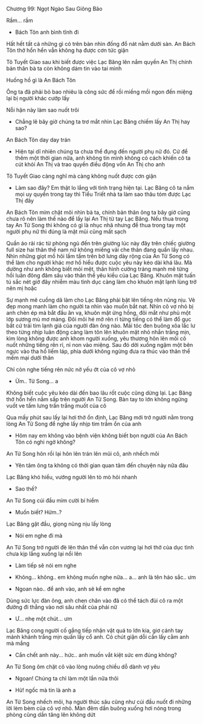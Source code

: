 




Chương 99: Ngọt Ngào Sau Giông Bão

Rầm... rầm

- Bách Tôn anh bình tĩnh đi

Hất hết tất cả những gì có trên bàn nhìn đống đổ nát nằm dưới sàn. An Bách Tôn thở hổn hển vẫn không hạ được cơn tức giận

Tô Tuyết Giao sau khi biết được việc Lạc Băng lên nắm quyền An Thị chính bản thân bà ta còn không dám tin vào tai mình

Huống hồ gì là An Bách Tôn

Ông ta đã phải bỏ bao nhiêu là công sức để rồi miếng mồi ngon đến miệng lại bị người khác cướp lấy

Nỗi hận này làm sao nuốt trôi

- Chẳng lẽ bây giờ chúng ta trơ mắt nhìn Lạc Băng chiếm lấy An Thị hay sao?

An Bách Tôn day day trán

- Hiện tại dĩ nhiên chúng ta chưa thể đụng đến người phụ nữ đó. Cứ để thêm một thời gian nữa, anh không tin mình không có cách khiến cô ta cút khỏi An Thị và trao quyền điều động vốn An Thị cho anh

Tô Tuyết Giao càng nghĩ mà càng không nuốt được cơn giận

- Làm sao đây? Em thật lo lắng với tình trạng hiện tại. Lạc Băng cô ta nắm mọi uy quyền trong tay thì Tiểu Triết nhà ta làm sao thâu tóm được Lạc Thị đây

An Bách Tôn mím chặt môi nhìn bà ta, chính bản thân ông ta bây giờ cũng chưa rõ nên làm thế nào để lấy lại An Thị từ tay Lạc Băng. Nếu thua trong tay An Tử Song thì không có gì là nhục nhã nhưng để thua trong tay một người phụ nữ thì đúng là mặt mũi cũng mất sạch



Quần áo rải rác từ phòng ngủ đến trên giường lúc này đây trên chiếc giường full size hai thân thể nam nữ không miếng vải che thân đang quấn lấy nhau. Nhìn những giọt mồ hôi lấm tấm trên bờ lưng dày rộng của An Tử Song có thể làm cho người khác mơ hồ hiểu được cuộc yêu này kéo dài khá lâu. Mà dường như anh không biết mỏi mệt, thân hình cường tráng mạnh mẽ từng hồi luân đông đâm sâu vào thân thể yêu kiều của Lạc Băng. Khuôn mặt tuấn tú sắc nét giờ đây nhiễm màu tình dục càng làm cho khuôn mặt lạnh lùng trở nên mị hoặc

Sự mạnh mẽ cuồng dã làm cho Lạc Băng phải bật lên tiếng rên nũng nịu. Vẻ đẹp mong manh làm cho người ta nhìn vào muốn bắt nạt. Nhìn cô vợ nhỏ bị anh chèn ép mà bắt đầu ăn vạ, khuôn mặt ửng hồng, đôi mắt như phủ một lớp sương mù mơ màng. Đôi môi hé mở rên rỉ từng tiếng có thể làm đổ gục bất cứ trái tim lạnh giá của người đàn ông nào. Mái tóc đen buông xõa lắc lư theo từng nhịp luân động càng làm tôn lên khuôn mặt nhỏ nhắn trắng mịn, kìm lòng không được anh khom người xuống, yêu thương hôn lên môi cô nuốt những tiếng rên rỉ, nỉ non vào miệng. Sau đó dời xuống ngậm một bên ngực vào tha hồ liếm láp, phía dưới không ngừng đưa ra thúc vào thân thể mềm mại dưới thân

Chỉ còn nghe tiếng rên nức nở yếu ớt của cô vợ nhỏ

- Ừm.. Tử Song... a

Không biết cuộc yêu kéo dài đến bao lâu rốt cuộc cũng dừng lại. Lạc Băng thở hổn hển nằm sấp trên người An Tử Song. Bàn tay to lớn không ngừng vuốt ve tấm lưng trần trắng muốt của cô

Qua mấy phút sau lấy lại hơi thở ổn định, Lạc Băng mới trở người nằm trong lòng An Tử Song để nghe lấy nhịp tim trầm ổn của anh

- Hôm nay em không vào bệnh viện không biết bọn người của An Bách Tôn có nghi ngờ không?

An Tử Song hôn rồi lại hôn lên trán lên mũi cô, anh nhếch môi

- Yên tâm ông ta không có thời gian quan tâm đến chuyện này nữa đâu

Lạc Băng khó hiểu, vướng người lên tò mò hỏi nhanh

- Sao thế?

An Tử Song cúi đầu mỉm cười bí hiểm

- Muốn biết? Hửm..?

Lạc Băng gật đầu, giọng nũng nịu lấy lòng

- Nói em nghe đi mà

An Tử Song trở người đè lên thân thể vẫn còn vương lại hơi thở của dục tình chưa kịp lắng xuống lại nổi lên

- Làm tiếp sẽ nói em nghe

- Không... không.. em không muốn nghe nữa... a... anh là tên háo sắc.. ưm

- Ngoan nào.. để anh vào, anh sẽ kể em nghe

Dùng sức lực đàn ông, anh chen chân vào đã có thể tách đùi cô ra một đường đi thẳng vào nơi sâu nhất của phái nữ

- Ư... nhẹ một chút... ưm

Lạc Băng cong người cố gắng tiếp nhận vật quá to lớn kia, giơ cánh tay mảnh khảnh trắng mịn quấn lấy cổ anh. Có chút giận dỗi cắn lấy cằm anh mà mắng

- Cắn chết anh này... hức.. anh muốn vắt kiệt sức em đúng không?

An Tử Song ôm chặt cô vào lòng nuông chiều dỗ dành vợ yêu

- Ngoan! Chúng ta chỉ làm một lần nữa thôi

- Hừ! ngốc mà tin là anh a

An Tử Song nhếch môi, hạ người thúc sâu cũng như cúi đầu nuốt đi những lời lèm bèm của cô vợ nhỏ. Màn đêm dần buông xuống hơi nóng trong phòng cũng dần tăng lên không dứt




